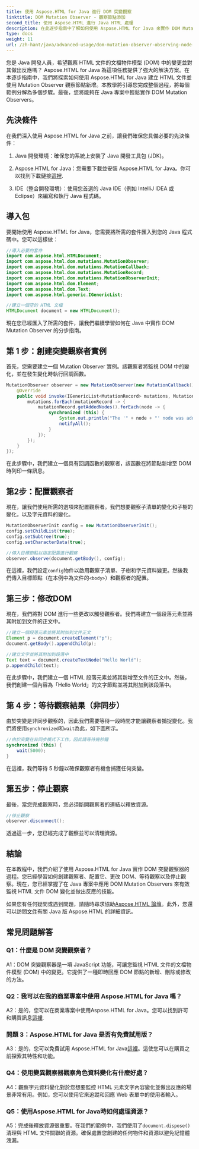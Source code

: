```yaml
---
title: 使用 Aspose.HTML for Java 進行 DOM 突變觀察
linktitle: DOM Mutation Observer - 觀察節點添加
second_title: 使用 Aspose.HTML 進行 Java HTML 處理
description: 在此逐步指南中了解如何使用 Aspose.HTML for Java 來實作 DOM Mutation Observer。有效監控 DOM 變更並做出反應。
type: docs
weight: 11
url: /zh-hant/java/advanced-usage/dom-mutation-observer-observing-node-additions/
---
```


您是 Java 開發人員，希望觀察 HTML 文件的文檔物件模型 (DOM) 中的變更並對其做出反應嗎？ Aspose.HTML for Java 為這項任務提供了強大的解決方案。在本逐步指南中，我們將探索如何使用 Aspose.HTML for Java 建立 HTML 文件並使用 Mutation Observer 觀察節點新增。本教學將引導您完成整個過程，將每個範例分解為多個步驟。最後，您將能夠在 Java 專案中輕鬆實作 DOM Mutation Observers。

## 先決條件

在我們深入使用 Aspose.HTML for Java 之前，讓我們確保您具備必要的先決條件：

1. Java 開發環境：確保您的系統上安裝了 Java 開發工具包 (JDK)。

2.  Aspose.HTML for Java：您需要下載並安裝 Aspose.HTML for Java。你可以找到下載鏈接[這裡](https://releases.aspose.com/html/java/).

3. IDE（整合開發環境）：使用您首選的 Java IDE（例如 IntelliJ IDEA 或 Eclipse）來編寫和執行 Java 程式碼。

## 導入包

要開始使用 Aspose.HTML for Java，您需要將所需的套件匯入到您的 Java 程式碼中。您可以這樣做：

```java
//導入必要的套件
import com.aspose.html.HTMLDocument;
import com.aspose.html.dom.mutations.MutationObserver;
import com.aspose.html.dom.mutations.MutationCallback;
import com.aspose.html.dom.mutations.MutationRecord;
import com.aspose.html.dom.mutations.MutationObserverInit;
import com.aspose.html.dom.Element;
import com.aspose.html.dom.Text;
import com.aspose.html.generic.IGenericList;

//建立一個空的 HTML 文檔
HTMLDocument document = new HTMLDocument();
```

現在您已經匯入了所需的套件，讓我們繼續學習如何在 Java 中實作 DOM Mutation Observer 的分步指南。

## 第 1 步：創建突變觀察者實例

首先，您需要建立一個 Mutation Observer 實例。該觀察者將監視 DOM 中的變化，並在發生變化時執行回調函數。

```java
MutationObserver observer = new MutationObserver(new MutationCallback() {
    @Override
    public void invoke(IGenericList<MutationRecord> mutations, MutationObserver mutationObserver) {
        mutations.forEach(mutationRecord -> {
            mutationRecord.getAddedNodes().forEach(node -> {
                synchronized (this) {
                    System.out.println("The '" + node + "' node was added to the document.");
                    notifyAll();
                }
            });
        });
    }
});
```

在此步驟中，我們建立一個具有回調函數的觀察者，該函數在將節點新增至 DOM 時列印一條訊息。

## 第2步：配置觀察者

現在，讓我們使用所需的選項來配置觀察者。我們想要觀察子清單的變化和子樹的變化，以及字元資料的變化。

```java
MutationObserverInit config = new MutationObserverInit();
config.setChildList(true);
config.setSubtree(true);
config.setCharacterData(true);

//傳入目標節點以指定配置進行觀察
observer.observe(document.getBody(), config);
```

在這裡，我們設定`config`物件以啟用觀察子清單、子樹和字元資料變更。然後我們傳入目標節點（在本例中為文件的`<body>`）和觀察者的配置。

## 第三步：修改DOM

現在，我們將對 DOM 進行一些更改以觸發觀察者。我們將建立一個段落元素並將其附加到文件的正文中。

```java
//建立一個段落元素並將其附加到文件正文
Element p = document.createElement("p");
document.getBody().appendChild(p);

//建立文字並將其附加到段落中
Text text = document.createTextNode("Hello World");
p.appendChild(text);
```

在此步驟中，我們建立一個 HTML 段落元素並將其新增至文件的正文中。然後，我們創建一個內容為「Hello World」的文字節點並將其附加到該段落中。

## 第 4 步：等待觀察結果（非同步）

由於突變是非同步觀察的，因此我們需要等待一段時間才能讓觀察者捕捉變化。我們將使用`synchronized`和`wait`為此，如下圖所示。

```java
//由於突變在非同步模式下工作，因此請等待幾秒鐘
synchronized (this) {
    wait(5000);
}
```

在這裡，我們等待 5 秒鐘以確保觀察者有機會捕獲任何突變。

## 第五步：停止觀察

最後，當您完成觀察時，您必須斷開觀察者的連結以釋放資源。

```java
//停止觀察
observer.disconnect();
```

透過這一步，您已經完成了觀察並可以清理資源。

## 結論

在本教程中，我們介紹了使用 Aspose.HTML for Java 實作 DOM 突變觀察器的過程。您已經學習如何創建觀察者、配置它、更改 DOM、等待觀察以及停止觀察。現在，您已經掌握了在 Java 專案中應用 DOM Mutation Observers 來有效監視 HTML 文件 DOM 變化並做出反應的技能。

如果您有任何疑問或遇到問題，請隨時尋求協助[Aspose.HTML 論壇](https://forum.aspose.com/)。此外，您還可以訪問[文件](https://reference.aspose.com/html/java/)有關 Java 版 Aspose.HTML 的詳細資訊。

## 常見問題解答

### Q1：什麼是 DOM 突變觀察者？

A1：DOM 突變觀察器是一項 JavaScript 功能，可讓您監視 HTML 文件的文檔物件模型 (DOM) 中的變更。它提供了一種即時回應 DOM 節點的新增、刪除或修改的方法。

### Q2：我可以在我的商業專案中使用 Aspose.HTML for Java 嗎？

 A2：是的，您可以在商業專案中使用Aspose.HTML for Java。您可以找到許可和購買訊息[這裡](https://purchase.aspose.com/buy).

### 問題 3：Aspose.HTML for Java 是否有免費試用版？

A3：是的，您可以免費試用 Aspose.HTML for Java[這裡](https://releases.aspose.com/)。這使您可以在購買之前探索其特性和功能。

### Q4：使用變異觀察器觀察角色資料變化有什麼好處？

A4：觀察字元資料變化對於您想要監控 HTML 元素文字內容變化並做出反應的場景非常有用。例如，您可以使用它來追蹤和回應 Web 表單中的使用者輸入。

### Q5：使用Aspose.HTML for Java時如何處理資源？

 A5：完成後釋放資源很重要。在我們的範例中，我們使用了`document.dispose()`清理與 HTML 文件關聯的資源。確保處置您創建的任何物件和資源以避免記憶體洩漏。